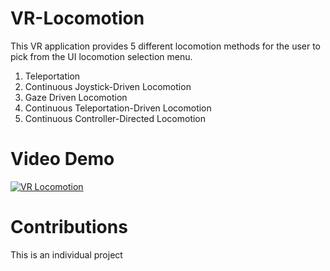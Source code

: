 # VR-Locomotion

This VR application provides 5 different locomotion methods for the user to pick from the UI locomotion selection menu.
1. Teleportation
2. Continuous Joystick-Driven Locomotion
3. Gaze Driven Locomotion
4. Continuous Teleportation-Driven Locomotion
5. Continuous Controller-Directed Locomotion

# Video Demo
[![VR Locomotion](https://img.youtube.com/vi/HXGZl8Tv8-E/0.jpg)](https://www.youtube.com/watch?v=HXGZl8Tv8-E)

# Contributions
This is an individual project
